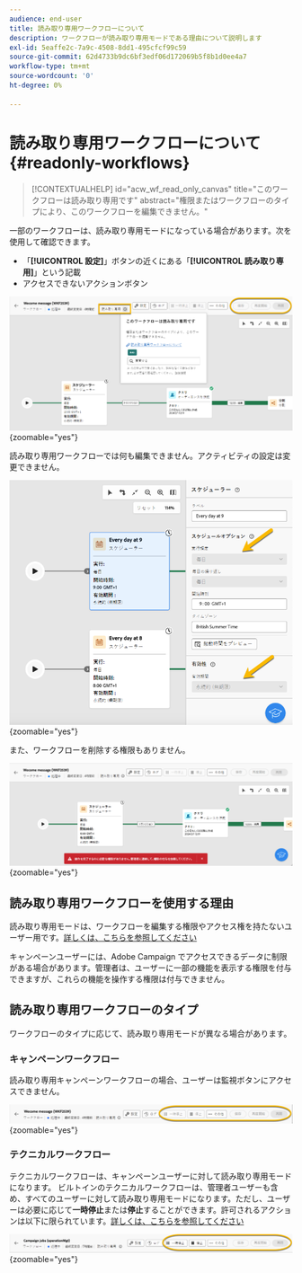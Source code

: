```yaml
---
audience: end-user
title: 読み取り専用ワークフローについて
description: ワークフローが読み取り専用モードである理由について説明します
exl-id: 5eaffe2c-7a9c-4508-8dd1-495cfcf99c59
source-git-commit: 62d4733b9dc6bf3edf06d172069b5f8b1d0ee4a7
workflow-type: tm+mt
source-wordcount: '0'
ht-degree: 0%

---
```


# 読み取り専用ワークフローについて {#readonly-workflows}

>[!CONTEXTUALHELP]
>id="acw_wf_read_only_canvas"
>title="このワークフローは読み取り専用です"
>abstract="権限またはワークフローのタイプにより、このワークフローを編集できません。"

一部のワークフローは、読み取り専用モードになっている場合があります。次を使用して確認できます。

- 「**[!UICONTROL 設定]**」ボタンの近くにある「**[!UICONTROL 読み取り専用]**」という記載
- アクセスできないアクションボタン

![](assets/readonly-workflow.png){zoomable="yes"}

読み取り専用ワークフローでは何も編集できません。アクティビティの設定は変更できません。


![](assets/scheduler-readonly.png){zoomable="yes"}


また、ワークフローを削除する権限もありません。

![](assets/readonly-rights.png){zoomable="yes"}

## 読み取り専用ワークフローを使用する理由

読み取り専用モードは、ワークフローを編集する権限やアクセス権を持たないユーザー用です。[詳しくは、こちらを参照してください](../get-started/permissions.md)

キャンペーンユーザーには、Adobe Campaign でアクセスできるデータに制限がある場合があります。管理者は、ユーザーに一部の機能を表示する権限を付与できますが、これらの機能を操作する権限は付与できません。

## 読み取り専用ワークフローのタイプ

ワークフローのタイプに応じて、読み取り専用モードが異なる場合があります。

### キャンペーンワークフロー

読み取り専用キャンペーンワークフローの場合、ユーザーは監視ボタンにアクセスできません。

![](assets/readonly-campaign-workflow.png){zoomable="yes"}

### テクニカルワークフロー

テクニカルワークフローは、キャンペーンユーザーに対して読み取り専用モードになります。
ビルトインのテクニカルワークフローは、管理者ユーザーも含め、すべてのユーザーに対して読み取り専用モードになります。ただし、ユーザーは必要に応じて**一時停止**&#x200B;または&#x200B;**停止**&#x200B;することができます。許可されるアクションは以下に限られています。[詳しくは、こちらを参照してください](https://experienceleague.adobe.com/ja/docs/campaign/automation/workflows/introduction/wf-type/technical-workflows)

![](assets/readonly-technical-workflow.png){zoomable="yes"}
